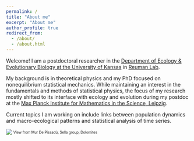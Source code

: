 ```yaml
---
permalink: /
title: "About me"
excerpt: "About me"
author_profile: true
redirect_from: 
  - /about/
  - /about.html
---
```


Welcome! I am a postdoctoral researcher in the [Department of Ecology & Evolutionary Biology at the University of Kansas](https://eeb.ku.edu/)
in [Reuman Lab](https://reumanlab.ku.edu/).

My background is in theoretical physics and my PhD focused on nonequilibrium statistical mechanics.
While maintaining an interest in the fundamentals and methods of statistical physics, 
the focus of my research mostly shifted to its interface with ecology and evolution during my postdoc
at the [Max Planck Institute for Mathematics in the Science, Leipzig](https://www.mis.mpg.de/).

Current topics I am working on include links between population dynamics
and macro-ecological patterns and statistical analysis of time series.

![](/images/MurDePissadùTop-cut.jpg)
<sup><sub>View from Mur De Pissadù, Sella group, Dolomites</sub></sup>
